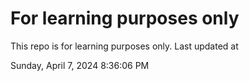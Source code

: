 # For learning purposes only
This repo is for learning purposes only.
Last updated at

Sunday, April 7, 2024 8:36:06 PM

